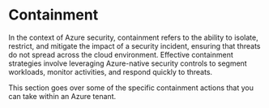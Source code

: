# Containment

In the context of Azure security, containment refers to the ability to isolate, restrict, and mitigate the impact of a security incident, ensuring that threats do not spread across the cloud environment. Effective containment strategies involve leveraging Azure-native security controls to segment workloads, monitor activities, and respond quickly to threats.

This section goes over some of the specific containment actions that you can take within an Azure tenant.&#x20;
